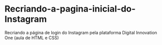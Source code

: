 # Recriando-a-pagina-inicial-do-Instagram
Recriando a página de login do Instagram pela plataforma Digital Innovation One (aula de HTML e CSS)
